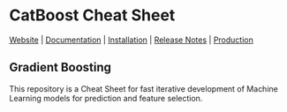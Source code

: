 # CatBoost Cheat Sheet



[Website](https://catboost.ai) |
[Documentation](https://catboost.ai/docs/) |
[Installation](https://catboost.ai/docs/concepts/installation.html) |
[Release Notes](https://github.com/catboost/catboost/releases) |
[Production](https://github.com/catboost/catboost/blob/master/catboost/CatboostModelAPI.md)

Gradient Boosting
--------------
This repository is a Cheat Sheet for fast iterative development of Machine Learning models for prediction and feature selection.

